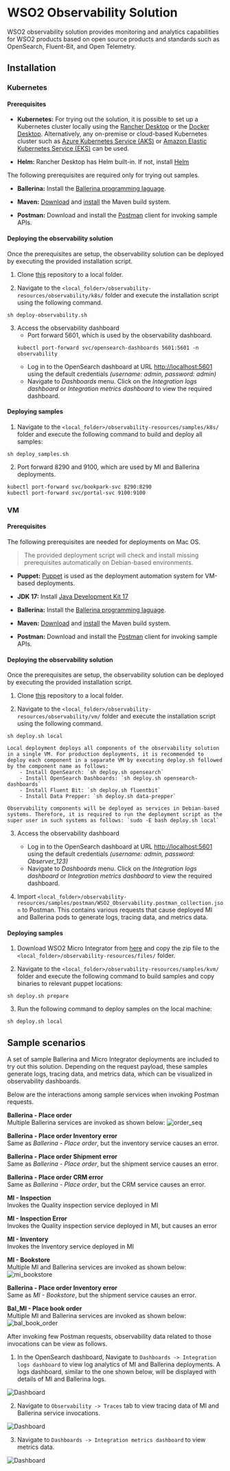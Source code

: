 # WSO2 Observability Solution

WSO2 observability solution provides monitoring and analytics capabilities for WSO2 products based on open source products and standards such as OpenSearch, Fluent-Bit, and Open Telemetry.

## Installation

### Kubernetes

#### Prerequisites

- **Kubernetes:**
 For trying out the solution, it is possible to set up a Kubernetes cluster locally using the [Rancher Desktop](https://docs.rancherdesktop.io/getting-started/installation) or the [Docker Desktop](https://www.docker.com/get-started/). Alternatively, any on-premise or cloud-based Kubernetes cluster such as [Azure Kubernetes Service (AKS)](https://azure.microsoft.com/en-us/products/kubernetes-service) or [Amazon Elastic Kubernetes Service (EKS)](https://aws.amazon.com/eks/) can be used.

- **Helm:**
Rancher Desktop has Helm built-in. If not, install [Helm](https://helm.sh/docs/intro/install/)

The following prerequisites are required only for trying out samples.

- **Ballerina:** Install the [Ballerina programming laguage](https://ballerina.io/downloads/).

- **Maven:** [Download](https://maven.apache.org/download.cgi) and [install](https://maven.apache.org/install.html) the Maven build system.

- **Postman:** Download and install the [Postman](https://www.postman.com/downloads/) client for invoking sample APIs. 

#### Deploying the observability solution

Once the prerequisites are setup, the observability solution can be deployed by executing the provided installation script.

1. Clone [this](https://github.com/wso2/observability-resources) repository to a local folder.

2. Navigate to the `<local_folder>/observability-resources/observability/k8s/` folder and execute the installation script using the following command.
```
sh deploy-observability.sh
```
3. Access the observability dashboard
    - Port forward 5601, which is used by the observability dashboard.
    ```
    kubectl port-forward svc/opensearch-dashboards 5601:5601 -n observability
    ```
    - Log in to the OpenSearch dashboard at URL [http://localhost:5601](http://localhost:5601) using the default credentials *(username: admin, password: admin)* 
    - Navigate to *Dashboards* menu.  Click on the *Integration logs dashboard* or *Integration metrics dashboard* to view the required dashboard.

#### Deploying samples

1. Navigate to the `<local_folder>/observability-resources/samples/k8s/` folder and execute the following command to build and deploy all samples:
```
sh deploy_samples.sh
```

2. Port forward 8290 and 9100, which are used by MI and Ballerina deployments.
```
kubectl port-forward svc/bookpark-svc 8290:8290
kubectl port-forward svc/portal-svc 9100:9100
```

### VM

#### Prerequisites

The following prerequisites are needed for deployments on Mac OS. 

>The provided deployment script will check and install missing prerequisites automatically on Debian-based environments.

- **Puppet:** [Puppet](https://www.puppet.com/docs/puppet/8/install_agents#install_agents) is used as the deployment automation system for VM-based deployments.

- **JDK 17:** Install [Java Development Kit 17](https://jdk.java.net/archive/)

- **Ballerina:** Install the [Ballerina programming laguage](https://ballerina.io/downloads/).

- **Maven:** [Download](https://maven.apache.org/download.cgi) and [install](https://maven.apache.org/install.html) the Maven build system.

- **Postman:** Download and install the [Postman](https://www.postman.com/downloads/) client for invoking sample APIs. 

#### Deploying the observability solution

Once the prerequisites are setup, the observability solution can be deployed by executing the provided installation script.

1. Clone [this](https://github.com/wso2/observability-resources) repository to a local folder.

2. Navigate to the `<local_folder>/observability-resources/observability/vm/` folder and execute the installation script using the following command.
```
sh deploy.sh local
```

    Local deployment deploys all components of the observability solution in a single VM. For production deployments, it is recommended to deploy each component in a separate VM by executing deploy.sh followed by the component name as follows:
        - Install OpenSearch: `sh deploy.sh opensearch`
        - Install OpenSearch Dashboards: `sh deploy.sh opensearch-dashboards`
        - Install Fluent Bit: `sh deploy.sh fluentbit` 
        - Install Data Prepper: `sh deploy.sh data-prepper`
    
    Observability components will be deployed as services in Debian-based systems. Therefore, it is required to run the deployment script as the super user in such systems as follows: `sudo -E bash deploy.sh local`

3. Access the observability dashboard
    - Log in to the OpenSearch dashboard at URL [http://localhost:5601](http://localhost:5601) using the default credentials *(username: admin, password: Observer_123)* 
    - Navigate to *Dashboards* menu.  Click on the *Integration logs dashboard* or *Integration metrics dashboard* to view the required dashboard.

3. Import `<local_folder>/observability-resources/samples/postman/WSO2_Observability.postman_collection.json` to Postman. This contains various requests that cause deployed MI and Ballerina pods to generate logs, tracing data, and metrics data.

#### Deploying samples

1. Download WSO2 Micro Integrator from [here](https://wso2.com/integrator/micro-integrator/) and copy the zip file to the `<local_folder>/observability-resources/files/` folder.

2. Navigate to the `<local_folder>/observability-resources/samples/kvm/` folder and execute the following command to build samples and copy binaries to relevant puppet locations:
```
sh deploy.sh prepare
```

3. Run the following command to deploy samples on the local machine:
```
sh deploy.sh local
```

## Sample scenarios

A set of sample Ballerina and Micro Integrator deployments are included to try out this solution. Depending on the request payload, these samples generate logs, tracing data, and metrics data, which can be visualized in observability dashboards.

Below are the interactions among sample services when invoking Postman requests.

**Ballerina - Place order**\
Multiple Ballerina services are invoked as shown below:
![order_seq](images/order_seq.png)

**Ballerina - Place order Inventory error**\
Same as *Ballerina - Place order*, but the inventory service causes an error.

**Ballerina - Place order Shipment error**\
Same as *Ballerina - Place order*, but the shipment service causes an error.

**Ballerina - Place order CRM error**\
Same as *Ballerina - Place order*, but the CRM service causes an error.

**MI - Inspection**\
Invokes the Quality inspection service deployed in MI

**MI - Inspection Error**\
Invokes the Quality inspection service deployed in MI, but causes an error

**MI - Inventory**\
Invokes the Inventory service deployed in MI

**MI - Bookstore**\
Multiple MI and Ballerina services are invoked as shown below:
![mi_bookstore](images/MI-bookstore.png)

**Ballerina - Place order Inventory error**\
Same as *MI - Bookstore*, but the shipment service causes an error.

**Bal_MI - Place book order**\
Multiple MI and Ballerina services are invoked as shown below:
![bal_book_order](images/tmart-bookorder.png)

After invoking few Postman requests, observability data related to those invocations can be view as follows.

1. In the OpenSearch dashboard, Navigate to `Dashboards -> Integration logs dashboard` to view log analytics of MI and Ballerina deployments. A logs dashboard, similar to the one shown below, will be displayed with details of MI and Ballerina logs.

![Dashboard](images/dashboard.png)

2. Navigate to `Observability -> Traces` tab to view tracing data of MI and Ballerina service invocations.

![Dashboard](images/trace-dashboard.png)

3. Navigate to `Dashboards -> Integration metrics dashboard` to view metrics data.

![Dashboard](images/metrics-dashboard.png)
